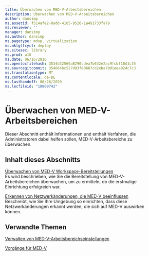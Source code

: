 ```yaml
---
title: Überwachen von MED-V-Arbeitsbereichen
description: Überwachen von MED-V-Arbeitsbereichen
author: dansimp
ms.assetid: f514afe2-8add-4105-9520-1a491733fa79
ms.reviewer: ''
manager: dansimp
ms.author: dansimp
ms.pagetype: mdop, virtualization
ms.mktglfcycl: deploy
ms.sitesec: library
ms.prod: w10
ms.date: 06/16/2016
ms.openlocfilehash: 3534d32566a8290cdea7b632e2ac9fcbf10d1c35
ms.sourcegitcommit: 354664bc527d93f80687cd2eba70d1eea024c7c3
ms.translationtype: MT
ms.contentlocale: de-DE
ms.lasthandoff: 06/26/2020
ms.locfileid: "10809742"
---
```

# Überwachen von MED-V-Arbeitsbereichen


Dieser Abschnitt enthält Informationen und enthält Verfahren, die Administratoren dabei helfen sollen, MED-V-Arbeitsbereiche zu überwachen.

## Inhalt dieses Abschnitts


<a href="" id="monitoring-med-v-workspace-deployments"></a>[Überwachen von MED-V Workspace-Bereitstellungen](monitoring-med-v-workspace-deployments.md)  
Es wird beschrieben, wie Sie die Bereitstellung von MED-V-Arbeitsbereichen überwachen, um zu ermitteln, ob die erstmalige Einrichtung erfolgreich war.

<a href="" id="detecting-network-changes-that-affect-med-v"></a>[Erkennen von Netzwerkänderungen, die MED-V beeinflussen](detecting-network-changes-that-affect-med-v.md)  
Beschreibt, wie Sie Ihre Umgebung so einrichten, dass diese Netzwerkänderungen erkannt werden, die sich auf MED-V auswirken können.

## Verwandte Themen


[Verwalten von MED-V-Arbeitsbereichseinstellungen](manage-med-v-workspace-settings.md)

[Vorgänge für MED-V](operations-for-med-v.md)

 

 





